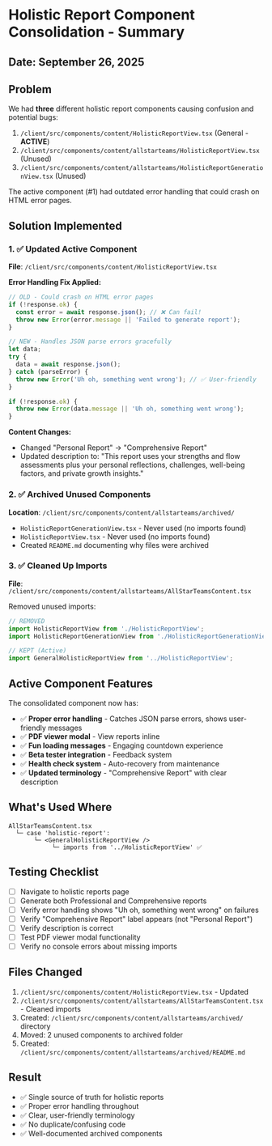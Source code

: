 # Holistic Report Component Consolidation - Summary

## Date: September 26, 2025

## Problem
We had **three** different holistic report components causing confusion and potential bugs:
1. `/client/src/components/content/HolisticReportView.tsx` (General - **ACTIVE**)
2. `/client/src/components/content/allstarteams/HolisticReportView.tsx` (Unused)
3. `/client/src/components/content/allstarteams/HolisticReportGenerationView.tsx` (Unused)

The active component (#1) had outdated error handling that could crash on HTML error pages.

## Solution Implemented

### 1. ✅ Updated Active Component
**File**: `/client/src/components/content/HolisticReportView.tsx`

**Error Handling Fix Applied:**
```typescript
// OLD - Could crash on HTML error pages
if (!response.ok) {
  const error = await response.json(); // ❌ Can fail!
  throw new Error(error.message || 'Failed to generate report');
}

// NEW - Handles JSON parse errors gracefully
let data;
try {
  data = await response.json();
} catch (parseError) {
  throw new Error('Uh oh, something went wrong'); // ✅ User-friendly
}

if (!response.ok) {
  throw new Error(data.message || 'Uh oh, something went wrong');
}
```

**Content Changes:**
- Changed "Personal Report" → "Comprehensive Report"
- Updated description to: "This report uses your strengths and flow assessments plus your personal reflections, challenges, well-being factors, and private growth insights."

### 2. ✅ Archived Unused Components
**Location**: `/client/src/components/content/allstarteams/archived/`

- `HolisticReportGenerationView.tsx` - Never used (no imports found)
- `HolisticReportView.tsx` - Never used (no imports found)
- Created `README.md` documenting why files were archived

### 3. ✅ Cleaned Up Imports
**File**: `/client/src/components/content/allstarteams/AllStarTeamsContent.tsx`

Removed unused imports:
```typescript
// REMOVED
import HolisticReportView from './HolisticReportView';
import HolisticReportGenerationView from './HolisticReportGenerationView';

// KEPT (Active)
import GeneralHolisticReportView from '../HolisticReportView';
```

## Active Component Features
The consolidated component now has:
- ✅ **Proper error handling** - Catches JSON parse errors, shows user-friendly messages
- ✅ **PDF viewer modal** - View reports inline
- ✅ **Fun loading messages** - Engaging countdown experience
- ✅ **Beta tester integration** - Feedback system
- ✅ **Health check system** - Auto-recovery from maintenance
- ✅ **Updated terminology** - "Comprehensive Report" with clear description

## What's Used Where
```
AllStarTeamsContent.tsx
  └─ case 'holistic-report':
       └─ <GeneralHolisticReportView /> 
            └─ imports from '../HolisticReportView' ✅
```

## Testing Checklist
- [ ] Navigate to holistic reports page
- [ ] Generate both Professional and Comprehensive reports
- [ ] Verify error handling shows "Uh oh, something went wrong" on failures
- [ ] Verify "Comprehensive Report" label appears (not "Personal Report")
- [ ] Verify description is correct
- [ ] Test PDF viewer modal functionality
- [ ] Verify no console errors about missing imports

## Files Changed
1. `/client/src/components/content/HolisticReportView.tsx` - Updated
2. `/client/src/components/content/allstarteams/AllStarTeamsContent.tsx` - Cleaned imports
3. Created: `/client/src/components/content/allstarteams/archived/` directory
4. Moved: 2 unused components to archived folder
5. Created: `/client/src/components/content/allstarteams/archived/README.md`

## Result
- ✅ Single source of truth for holistic reports
- ✅ Proper error handling throughout
- ✅ Clear, user-friendly terminology
- ✅ No duplicate/confusing code
- ✅ Well-documented archived components
